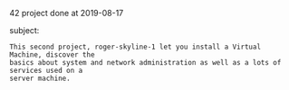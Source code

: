 42 project done at 2019-08-17

subject:
``` 
This second project, roger-skyline-1 let you install a Virtual Machine, discover the
basics about system and network administration as well as a lots of services used on a
server machine.
```